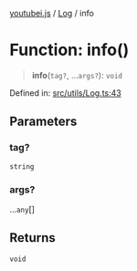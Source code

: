 [youtubei.js](../../../../README.md) / [Log](../README.md) / info

# Function: info()

> **info**(`tag?`, ...`args?`): `void`

Defined in: [src/utils/Log.ts:43](https://github.com/LuanRT/YouTube.js/blob/0733f60b57877f6b8b87dfd5cc6195b5085f5c09/src/utils/Log.ts#L43)

## Parameters

### tag?

`string`

### args?

...`any`[]

## Returns

`void`
